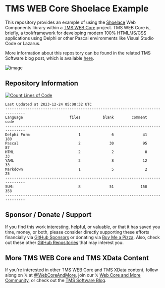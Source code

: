 # TMS WEB Core Shoelace Example
 This repository provides an example of using the [Shoelace](https://shoelace.style/) Web Components library within a [TMS WEB Core](https://www.tmssoftware.com/site/tmswebcore.asp) project. TMS WEB Core is, briefly, a tool/framework for developing modern 100% HTML/JS/CSS 
applications using Delphi or other Pascal environments like Visual Studio Code or Lazarus.

More information about this repository can be found in the related TMS Software blog post, which is available [here](https://www.tmssoftware.com/site/blog.asp?post=1051).

![image](https://user-images.githubusercontent.com/41052272/214730515-7399d536-3ef7-45de-969a-c332f402a824.png)

## Repository Information
[![Count Lines of Code](https://github.com/500Foods/TMS-WEB-Core-ShoelaceExample/actions/workflows/main.yml/badge.svg)](https://github.com/500Foods/TMS-WEB-Core-ShoelaceExample/actions/workflows/main.yml)
<!--CLOC-START -->
```
Last Updated at 2023-12-24 05:08:32 UTC
-------------------------------------------------------------------------------
Language                     files          blank        comment           code
-------------------------------------------------------------------------------
Delphi Form                      1              6             41            180
Pascal                           2             30             95             87
HTML                             2              2              0             33
YAML                             2              8             12             33
Markdown                         1              5              2             25
-------------------------------------------------------------------------------
SUM:                             8             51            150            358
-------------------------------------------------------------------------------
```
<!--CLOC-END-->

## Sponsor / Donate / Support
If you find this work interesting, helpful, or valuable, or that it has saved you time, money, or both, please consider directly supporting these efforts financially via [GitHub Sponsors](https://github.com/sponsors/500Foods) or donating via [Buy Me a Pizza](https://www.buymeacoffee.com/andrewsimard500). Also, check out these other [GitHub Repositories](https://github.com/500Foods?tab=repositories&q=&sort=stargazers) that may interest you.

## More TMS WEB Core and TMS XData Content
If you're interested in other TMS WEB Core and TMS XData content, follow along on 𝕏 at [@WebCoreAndMore](https://x.com/WebCoreAndMore), join our 𝕏 [Web Core and More Community](https://twitter.com/i/communities/1683267402384183296), or check out the [TMS Software Blog](https://www.tmssoftware.com/site/blog.asp).
